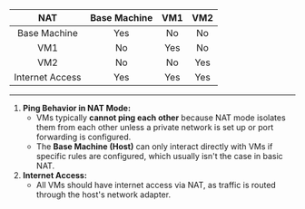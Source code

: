 |     **NAT**     | Base Machine | VM1 | VM2 |
| :-------------: | :----------: | :-: | :-: |
|  Base Machine   |     Yes      | No  | No  |
|       VM1       |      No      | Yes | No  |
|       VM2       |      No      | No  | Yes |
| Internet Access |     Yes      | Yes | Yes |

---

1. **Ping Behavior in NAT Mode:**
    - VMs typically **cannot ping each other** because NAT mode isolates them from each other unless a private network is set up or port forwarding is configured.
    - The **Base Machine (Host)** can only interact directly with VMs if specific rules are configured, which usually isn't the case in basic NAT.
2. **Internet Access:**
    - All VMs should have internet access via NAT, as traffic is routed through the host's network adapter.